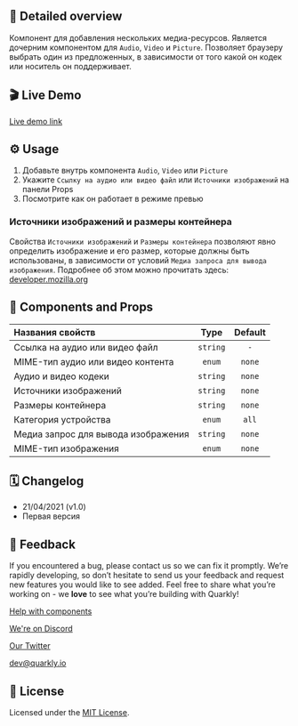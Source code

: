 ## 📖 Detailed overview

Компонент для добавления нескольких медиа-ресурсов. Является дочерним компонентом для `Audio`, `Video` и `Picture`.
Позволяет браузеру выбрать один из предложенных, в зависимости от того какой он кодек или носитель он поддерживает.

## 🎬 Live Demo

[Live demo link](https://quarkly-catalog.netlify.app/source/)

## ⚙️ Usage

1.  Добавьте внутрь компонента `Audio`, `Video` или `Picture`
2.  Укажите `Ссылку на аудио или видео файл` или `Источники изображений` на панели Props
3.  Посмотрите как он работает в режиме превью

### Источники изображений и размеры контейнера

Свойства `Источники изображений` и `Размеры контейнера` позволяют явно определить изображение и его размер, которые должны быть использованы, в зависимости от условий `Медиа запроса для вывода изображения`. Подробнее об этом можно прочитать здесь: [developer.mozilla.org](https://developer.mozilla.org/ru/docs/Learn/HTML/Multimedia_and_embedding/Responsive_images)

## 🧩 Components and Props

| Названия свойств                    |   Type   | Default |
| :---------------------------------- | :------: | :-----: |
| Ссылка на аудио или видео файл      | `string` |   `-`   |
| MIME-тип аудио или видео контента   |  `enum`  | `none`  |
| Аудио и видео кодеки                | `string` | `none`  |
| Источники изображений               | `string` | `none`  |
| Размеры контейнера                  | `string` | `none`  |
| Категория устройства                |  `enum`  |  `all`  |
| Медиа запрос для вывода изображения | `string` | `none`  |
| MIME-тип изображения                |  `enum`  | `none`  |

## 🗓 Changelog

-   21/04/2021 (v1.0)
-   Первая версия

## 📮 Feedback

If you encountered a bug, please contact us so we can fix it promptly. We’re rapidly developing, so don’t hesitate to send us your feedback and request new features you would like to see added. Feel free to share what you’re working on - we **love** to see what you’re building with Quarkly!

[Help with components](https://community.quarkly.io/c/requests/11)

[We're on Discord](https://discord.gg/f9KhSMGX)

[Our Twitter](https://twitter.com/quarklyapp)

[dev@quarkly.io](mailto:dev@quarkly.io)

## 📝 License

Licensed under the [MIT License](./LICENSE).
